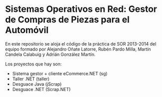 # Sistemas Operativos en Red: Gestor de Compras de Piezas para el Automóvil 

En este repositorio se aloja el código de la práctica de SOR 2013-2014 del equipo 
formado por Alejandro Oñate Latorre, Rubén Pardo Milla, Martín Candela Calabuig
y Adrián González Martín.

Los proyectos que hay son:
* Sistema gestor + cliente eCommerce.NET (sg)
* Taller .NET (taller)
* Desguace Java (jScrap)
* Desguace .NET (Scrap.NET)